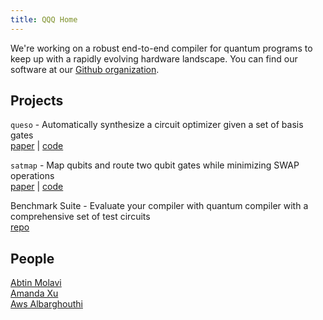 ```yaml
---
title: QQQ Home
---
```


We're working on a robust end-to-end compiler for quantum programs to keep up with a 
rapidly evolving hardware landscape. You can find our software at our [Github organization](https://github.com/qqq-wisc/).

## Projects

``queso`` - Automatically synthesize a circuit optimizer given a set of basis gates \
[paper](files/pldi23.pdf)  |  [code](https://github.com/qqq-wisc/queso)

``satmap`` - Map qubits and route two qubit gates while minimizing SWAP operations \
[paper](files/micro22.pdf)  |  [code](https://github.com/qqq-wisc/satmap)

Benchmark Suite - Evaluate your compiler with quantum compiler with a comprehensive set of test circuits \
[repo](https://github.com/qqq-wisc/quantum-compiler-benchmark-circuits)


## People

[Abtin Molavi](https://pages.cs.wisc.edu/~amolavi/)\
[Amanda Xu](https://amandashoe.github.io/)\
[Aws Albarghouthi](https://pages.cs.wisc.edu/~aws/)
